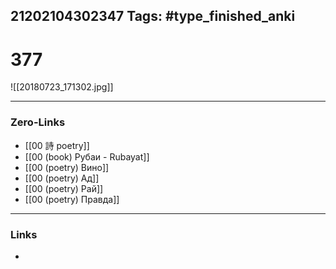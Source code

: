 21202104302347
Tags: #type_finished_anki 
---
# 377

![[20180723_171302.jpg]]

---
### Zero-Links
- [[00 詩 poetry]]
- [[00 (book) Рубаи - Rubayat]]
- [[00 (poetry) Вино]]
- [[00 (poetry) Ад]]
- [[00 (poetry) Рай]]
- [[00 (poetry) Правда]]
---
### Links
-